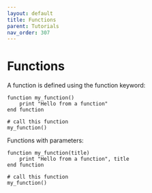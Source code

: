 ```yaml
---
layout: default
title: Functions
parent: Tutorials
nav_order: 307
---
```



# Functions

A function is defined using the function keyword:

    function my_function()
        print "Hello from a function"
    end function

    # call this function
    my_function()


Functions with parameters:

    function my_function(title)
        print "Hello from a function", title
    end function

    # call this function
    my_function()
